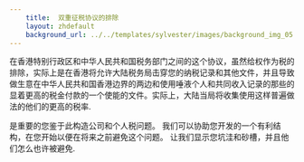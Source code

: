 ```yaml
---
    title:  双重征税协议的排除 
    layout: zhdefault
    background_url: ../../templates/sylvester/images/background_img_05.jpg
---
```

在香港特别行政区和中华人民共和国税务部门之间的这个协议，虽然给权作为税的排除，实际上是在香港将允许大陆税务局击穿您的纳税记录和其他文件，并且导致做生意在中华人民共和国香港边界的两边和使用唾液个人和共同收入记录的那些的显着更高的税金付款的一个使能的文件。实际上，大陆当局将收集使用这样普遍做法的他们的更高的税率.

是重要的您鉴于此构造公司和个人税问题。 我们可以协助您开发的一个有利结构，在您开始以便在将来之前避免这个问题。 让我们显示您坑洼和砂槽，并且他们怎么也许被避免.
 
 

